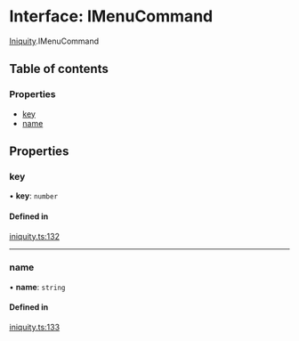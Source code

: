 # Interface: IMenuCommand

[Iniquity](../modules/Iniquity.md).IMenuCommand

## Table of contents

### Properties

- [key](Iniquity.IMenuCommand.md#key)
- [name](Iniquity.IMenuCommand.md#name)

## Properties

### key

• **key**: `number`

#### Defined in

[iniquity.ts:132](https://github.com/iniquitybbs/iniquity/blob/3ba3fee/packages/core/src/iniquity.ts#L132)

___

### name

• **name**: `string`

#### Defined in

[iniquity.ts:133](https://github.com/iniquitybbs/iniquity/blob/3ba3fee/packages/core/src/iniquity.ts#L133)
